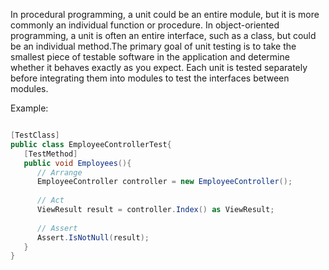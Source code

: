 In procedural programming, a unit could be an entire module, but it is more commonly an individual function or procedure. In object-oriented programming, a unit is often an entire interface, such as a class, but could be an individual method.The primary goal of unit testing is to take the smallest piece of testable software in the application and determine whether it behaves exactly as you expect. Each unit is tested separately before integrating them into modules to test the interfaces between modules.

Example:

```c#

[TestClass]
public class EmployeeControllerTest{
   [TestMethod]
   public void Employees(){
      // Arrange
      EmployeeController controller = new EmployeeController();
		
      // Act
      ViewResult result = controller.Index() as ViewResult;
		
      // Assert
      Assert.IsNotNull(result);
   }
}

```